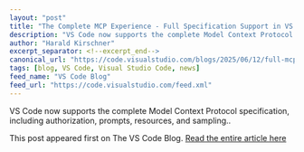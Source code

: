 ```yaml
---
layout: "post"
title: "The Complete MCP Experience - Full Specification Support in VS Code"
description: "VS Code now supports the complete Model Context Protocol specification, including authorization, pro..."
author: "Harald Kirschner"
excerpt_separator: <!--excerpt_end-->
canonical_url: "https://code.visualstudio.com/blogs/2025/06/12/full-mcp-spec-support"
tags: [blog, VS Code, Visual Studio Code, news]
feed_name: "VS Code Blog"
feed_url: "https://code.visualstudio.com/feed.xml"
---
```


VS Code now supports the complete Model Context Protocol specification, including authorization, prompts, resources, and sampling..<!--excerpt_end-->

This post appeared first on The VS Code Blog. [Read the entire article here](https://code.visualstudio.com/blogs/2025/06/12/full-mcp-spec-support)
